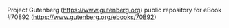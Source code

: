 Project Gutenberg (https://www.gutenberg.org) public repository for eBook #70892 (https://www.gutenberg.org/ebooks/70892)
